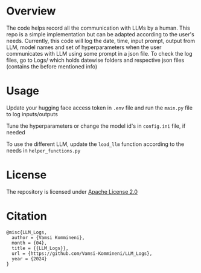 # Overview
The code helps record all the communication with LLMs by a human. This repo is a simple implementation but can be adapted according to the user's needs. Currently, this code will log the date, time, input prompt, output from LLM, model names and set of hyperparameters when the user communicates with LLM using some prompt in a json file. To check the log files, go to Logs/ which holds datewise folders and respective json files (contains the before mentioned info)
# Usage
Update your hugging face access token in `.env` file and run the `main.py` file to log inputs/outputs

Tune the hyperparameters or change the model id's in `config.ini` file, if needed

To use the different LLM, update the `load_llm` function according to the needs in `helper_functions.py`
# License
The repository is licensed under [Apache License 2.0](https://www.apache.org/licenses/LICENSE-2.0)
# Citation
```
@misc{LLM_Logs,
  author = {Vamsi Kommineni},
  month = {04},
  title = {{LLM_Logs}},
  url = {https://github.com/Vamsi-Kommineni/LLM_Logs},
  year = {2024}
}
```
